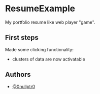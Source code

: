 
# ResumeExample

My portfolio resume like web player "game".


## First steps

Made some clicking functionality:
- clusters of data are now activatable


## Authors

- [@0nullptr0](https://github.com/0nullptr0)

